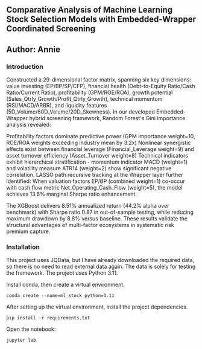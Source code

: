 ## **Comparative Analysis of Machine Learning Stock Selection Models with Embedded-Wrapper Coordinated Screening**
   
## Author: Annie
### **Introduction**
Constructed a 29-dimensional factor matrix,  spanning six key dimensions: value investing (EP/BP/SP/CFP), financial health (Debt-to-Equity Ratio/Cash Ratio/Current Ratio), profitability (GPM/ROE/ROA), growth potential (Sales_Qtrly_Growth/Profit_Qtrly_Growth), technical momentum (RSI/MACD/ARBR), and liquidity features (5D_Volume/60D_Volume/20D_Skewness). In our developed Embedded-Wrapper hybrid screening framework, Random Forest's Gini importance analysis revealed:

Profitability factors dominate predictive power (GPM importance weight=10, ROE/ROA weights exceeding industry mean by 3.2x)
Nonlinear synergistic effects exist between financial leverage (Financial_Leverage weight=9) and asset turnover efficiency (Asset_Turnover weight=8)
Technical indicators exhibit hierarchical stratification - momentum indicator MACD (weight=1) and volatility measure ATR14 (weight=2) show significant negative correlation.
LASSO path recursive tracking at the Wrapper layer further identified: When valuation factors EP/BP (combined weight=1) co-occur with cash flow metric Net_Operating_Cash_Flow (weight=5), the model achieves 13.6% marginal Sharpe ratio enhancement.

The XGBoost delivers 8.51% annualized return (44.2% alpha over benchmark) with Sharpe ratio 0.87  in out-of-sample testing, while reducing maximum drawdown by 8.8% versus baseline. These results validate the structural advantages of multi-factor ecosystems in systematic risk premium capture.


### **Installation**

This project uses JQData, but I have already downloaded the required data, so there is no need to read external data again. The data is solely for testing the framework. The project uses Python 3.11.

 Install conda, then create a virtual environment. 

 ```shell
 conda create --name=ml_stock python=3.11
 ```
 
 After setting up the virtual environment, install the project dependencies.

 ```shell
pip install -r requirements.txt
 ```

Open the notebook:
 ```shell
jupyter lab
 ```
